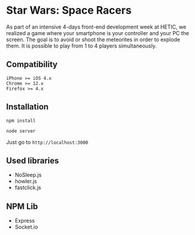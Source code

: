 # Star Wars: Space Racers
As part of an intensive 4-days front-end development week at HETIC, we realized a game where your smartphone is your controller and your PC the screen.
The goal is to avoid or shoot the meteorites in order to explode them.
It is possible to play from 1 to 4 players simultaneously.

## Compatibility
    iPhone >= iOS 4.x
    Chrome >= 12.x
    Firefox >= 4.x

## Installation
```
npm install
```
```
node server
```
Just go to `http://localhost:3000`

## Used libraries
- NoSleep.js
- howler.js
- fastclick.js

## NPM Lib
- Express
- Socket.io
